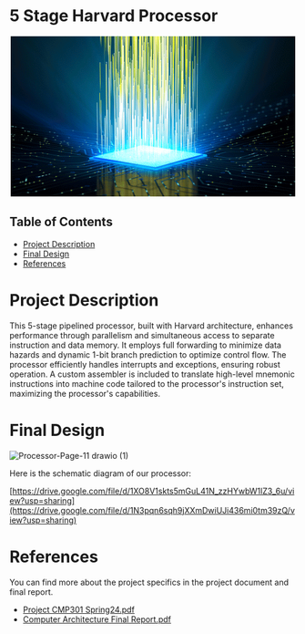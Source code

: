 # 5 Stage Harvard Processor

<div align="center"><img src="processor.gif" alt="animated processor gif"></img></div>

## Table of Contents

* [Project Description](#Project-Description)
* [Final Design](#Final-Design)
* [References](#References)

# Project Description
This 5-stage pipelined processor, built with Harvard architecture, enhances performance through parallelism and simultaneous access to separate instruction and data memory. It employs full forwarding to minimize data hazards and dynamic 1-bit branch prediction to optimize control flow. The processor efficiently handles interrupts and exceptions, ensuring robust operation. A custom assembler is included to translate high-level mnemonic instructions into machine code tailored to the processor's instruction set, maximizing the processor's capabilities.

# Final Design
![Processor-Page-11 drawio (1)](https://github.com/AbdullahAyman02/5StageHarvardProcessor/assets/102327255/4e887403-0ad2-4abf-814d-9e33e9375077)

Here is the schematic diagram of our processor:

[https://drive.google.com/file/d/1XO8V1skts5mGuL41N_zzHYwbW1lZ3_6u/view?usp=sharing](https://drive.google.com/file/d/1N3pqn6sqh9jXXmDwiUJi436mi0tm39zQ/view?usp=sharing)

# References
You can find more about the project specifics in the project document and final report.
- [Project CMP301 Spring24.pdf](https://github.com/user-attachments/files/15776961/Project.CMP301.Spring24.pdf)
- [Computer Architecture Final Report.pdf](https://github.com/user-attachments/files/15776979/Computer.Architecture.Final.Report.pdf)
